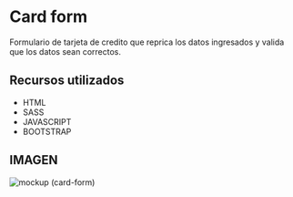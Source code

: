 # Card form

Formulario de tarjeta de credito que reprica los datos ingresados y valida que los datos sean correctos. 

## Recursos utilizados

- HTML
- SASS
- JAVASCRIPT
- BOOTSTRAP

## IMAGEN

![mockup (card-form)](https://user-images.githubusercontent.com/95658189/205461205-e2940059-a00f-4f8c-b01a-0f3bf205a0e7.jpg)
